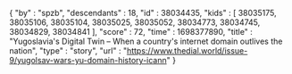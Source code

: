 {
  "by" : "spzb",
  "descendants" : 18,
  "id" : 38034435,
  "kids" : [ 38035175, 38035106, 38035104, 38035025, 38035052, 38034773, 38034745, 38034829, 38034841 ],
  "score" : 72,
  "time" : 1698377890,
  "title" : "Yugoslavia's Digital Twin – When a country's internet domain outlives the nation",
  "type" : "story",
  "url" : "https://www.thedial.world/issue-9/yugolsav-wars-yu-domain-history-icann"
}
